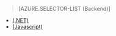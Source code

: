 > [AZURE.SELECTOR-LIST (Backend)]
- [(.NET)](/zh-cn/documentation/articles/mobile-services-dotnet-backend-schedule-recurring-tasks)
- [(Javascript)](/zh-cn/documentation/articles/mobile-services-schedule-recurring-tasks)